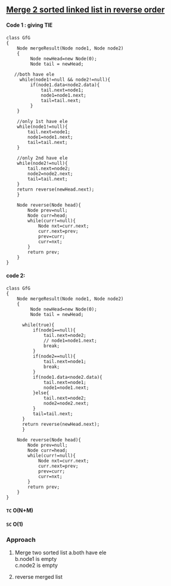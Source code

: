 ## [Merge 2 sorted linked list in reverse order](https://www.geeksforgeeks.org/problems/merge-2-sorted-linked-list-in-reverse-order/1)

#### Code 1 : giving TlE
```
class GfG
{
    Node mergeResult(Node node1, Node node2)
    {
	     Node newHead=new Node(0);
	     Node tail = newHead;
	 
   //both have ele
	 while(node1!=null && node2!=null){
	     if(node1.data<node2.data){
	         tail.next=node1;
	         node1=node1.next;
	         tail=tail.next;
	     }
    }
    
    //only 1st have ele
    while(node1!=null){
        tail.next=node1;
        node1=node1.next;
        tail=tail.next;
    }
    
    //only 2nd have ele
    while(node2!=null){
        tail.next=node2;
        node2=node2.next;
        tail=tail.next;
    }
    return reverse(newHead.next);
    }  
    
    Node reverse(Node head){
        Node prev=null;
        Node curr=head;
        while(curr!=null){
            Node nxt=curr.next;
            curr.next=prev;
            prev=curr;
            curr=nxt;
        }
        return prev;
    }
}
```

#### code 2:
```
class GfG
{
    Node mergeResult(Node node1, Node node2)
    {
	     Node newHead=new Node(0);
	     Node tail = newHead;

      while(true){
          if(node1==null){
              tail.next=node2;
              // node1=node1.next;
              break;
          }
          if(node2==null){
              tail.next=node1;
              break;
          }
          if(node1.data<node2.data){
              tail.next=node1;
              node1=node1.next;
          }else{
              tail.next=node2;
              node2=node2.next;
          }
          tail=tail.next;
      }
      return reverse(newHead.next);
      }  

    Node reverse(Node head){
        Node prev=null;
        Node curr=head;
        while(curr!=null){
            Node nxt=curr.next;
            curr.next=prev;
            prev=curr;
            curr=nxt;
        }
        return prev;
    }
}
```

#### `TC` O(N+M)
#### `SC` O(1)


### Approach

1. Merge two sorted list
    a.both have ele <br/>
    b.node1 is empty <br/>
    c.node2 is empty <br/>
   
3. reverse merged list
